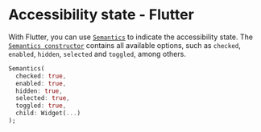 # Accessibility state - Flutter

With Flutter, you can use [`Semantics`](https://api.flutter.dev/flutter/widgets/Semantics-class.html) to indicate the accessibility state. The [`Semantics constructor`](https://api.flutter.dev/flutter/widgets/Semantics/Semantics.html) contains all available options, such as `checked`, `enabled`, `hidden`, `selected` and `toggled`, among others.

```dart
Semantics(
  checked: true,
  enabled: true,
  hidden: true,
  selected: true,
  toggled: true,
  child: Widget(...)
);
```
